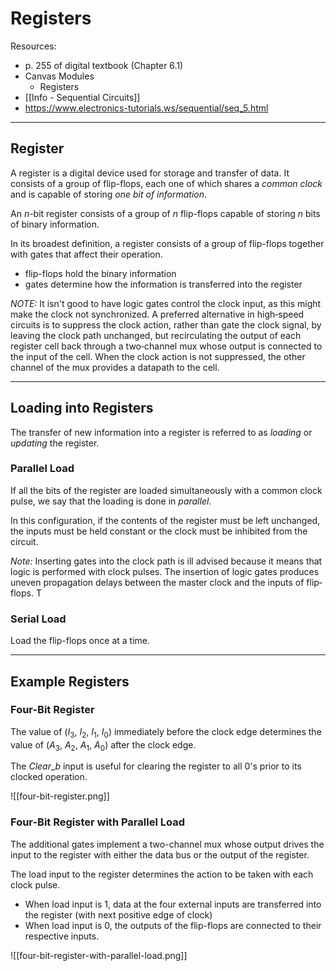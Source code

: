 # Registers

Resources:

- p. 255 of digital textbook (Chapter 6.1)
- Canvas Modules
	- Registers
- [[Info - Sequential Circuits]]
- https://www.electronics-tutorials.ws/sequential/seq_5.html

---

## Register

A register is a digital device used for storage and transfer of data. It consists of a group of flip-flops, each one of which shares a *common clock* and is capable of storing *one bit of information*.

An $n$-bit register consists of a group of $n$ flip-flops capable of storing $n$ bits of binary information.

In its broadest definition, a register consists of a group of flip-flops together with gates that affect their operation.

- flip-flops hold the binary information
- gates determine how the information is transferred into the register

*NOTE:* It isn't good to have logic gates control the clock input, as this might make the clock not synchronized. A preferred alternative in high‐speed circuits is to suppress the clock action, rather than gate the clock signal, by leaving the clock path unchanged, but recirculating the output of each register cell back through a two‐channel mux whose output is connected to the input of the cell. When the clock action is not suppressed, the other channel of the mux provides a datapath to the cell.

---

## Loading into Registers

The transfer of new information into a register is referred to as *loading* or *updating* the register.

### Parallel Load

If all the bits of the register are loaded simultaneously with a common clock pulse, we say that the loading is done in *parallel*.

In this configuration, if the contents of the register must be left unchanged, the inputs must be held constant or the clock must be inhibited from the circuit.

*Note:* Inserting gates into the clock path is ill advised because it means that logic is performed with clock pulses. The insertion of logic gates produces uneven propagation delays between the master clock and the inputs of flip‐flops. T

### Serial Load

Load the flip-flops once at a time.


---

## Example Registers
### Four-Bit Register

The value of ($I_3$, $I_2$, $I_1$, $I_0$) immediately before the clock edge determines the value of ($A_3$, $A_2$, $A_1$, $A_0$) after the clock edge.

The $Clear\_b$ input is useful for clearing the register to all 0's prior to its clocked operation.

![[four-bit-register.png]]

### Four-Bit Register with Parallel Load

The additional gates implement a two-channel mux whose output drives the input to the register with either the data bus or the output of the register.

The load input to the register determines the action to be taken with each clock pulse.

- When load input is 1, data at the four external inputs are transferred into the register (with next positive edge of clock)
- When load input is 0, the outputs of the flip-flops are connected to their respective inputs.

![[four-bit-register-with-parallel-load.png]]